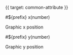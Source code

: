 {{ target: common-attribute }}

#${prefix} x(number)

Graphic x position

#${prefix} y(number)

Graphic y position

